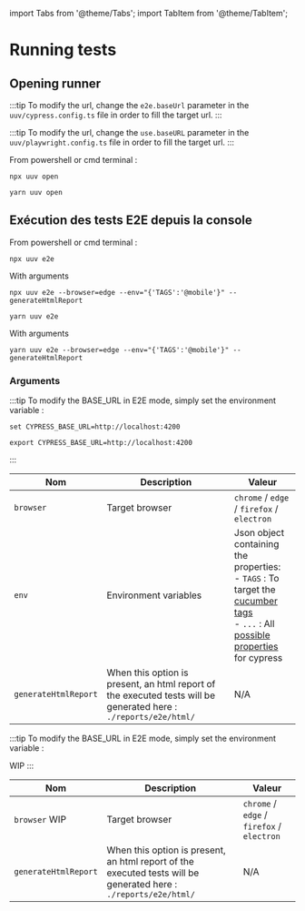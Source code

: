 import Tabs from '@theme/Tabs';
import TabItem from '@theme/TabItem';

# Running tests

## Opening runner

<Tabs>
<TabItem value="cypress" label="Cypress">

:::tip
To modify the url, change the `e2e.baseUrl` parameter in the `uuv/cypress.config.ts` file in order to fill the target url.
:::

</TabItem>
<TabItem value="playwright" label="Playwright">

:::tip
To modify the url, change the `use.baseURL` parameter in the `uuv/playwright.config.ts` file in order to fill the target url.
:::

</TabItem>
</Tabs>

From powershell or cmd terminal :

<Tabs>
<TabItem value="Npm" label="Npm">

```shell
npx uuv open
```

</TabItem>
<TabItem value="Yarn" label="Yarn">

```shell
yarn uuv open
```

</TabItem>
</Tabs>

## Exécution des tests E2E depuis la console

From powershell or cmd terminal :


<Tabs>
<TabItem value="Npm" label="Npm">

```shell
npx uuv e2e
```

With arguments

```shell
npx uuv e2e --browser=edge --env="{'TAGS':'@mobile'}" --generateHtmlReport
```

</TabItem>
<TabItem value="Yarn" label="Yarn">

```shell
yarn uuv e2e
```

With arguments

```shell
yarn uuv e2e --browser=edge --env="{'TAGS':'@mobile'}" --generateHtmlReport
```

</TabItem>
</Tabs>

### Arguments

<Tabs>
<TabItem value="Windows" label="Cypress">

:::tip
To modify the BASE_URL in E2E mode, simply set the environment variable :

<Tabs>
<TabItem value="Windows" label="Windows">

```shell
set CYPRESS_BASE_URL=http://localhost:4200
```

</TabItem>
<TabItem value="Shell" label="Shell">

```shell
export CYPRESS_BASE_URL=http://localhost:4200
```

</TabItem>
</Tabs>
:::

| Nom                  | Description                                                                                                   | Valeur                                                                                                                                                                                                                                                                                 |
|----------------------|---------------------------------------------------------------------------------------------------------------|----------------------------------------------------------------------------------------------------------------------------------------------------------------------------------------------------------------------------------------------------------------------------------------|
| `browser`            | Target browser                                                                                                | `chrome` / `edge` / `firefox` / `electron`                                                                                                                                                                                                                                             |
| `env`                | Environment variables                                                                                         | Json object containing the properties: <br/> - `TAGS` : To target the [cucumber tags](https://cucumber.io/docs/cucumber/api/?lang=javascript#tags) <br/> - `...` : All [possible properties](https://docs.cypress.io/guides/references/configuration#Global) for cypress |
| `generateHtmlReport` | When this option is present, an html report of the executed tests will be generated here : `./reports/e2e/html/` | N/A                                                                                                                                                                                                                                                                                    |

</TabItem>
<TabItem value="playwright" label="Playwright">

:::tip
To modify the BASE_URL in E2E mode, simply set the environment variable :

WIP
:::

| Nom                  | Description                                                                                                   | Valeur                                                                                                                                                                                                                                                                                 |
|----------------------|---------------------------------------------------------------------------------------------------------------|----------------------------------------------------------------------------------------------------------------------------------------------------------------------------------------------------------------------------------------------------------------------------------------|
| `browser` WIP        | Target browser                                                                                                | `chrome` / `edge` / `firefox` / `electron`                                                                                                                                                                                                                                             |
| `generateHtmlReport` | When this option is present, an html report of the executed tests will be generated here : `./reports/e2e/html/` | N/A                                                                                                                                                                                                                                                                                    |


</TabItem>
</Tabs>

